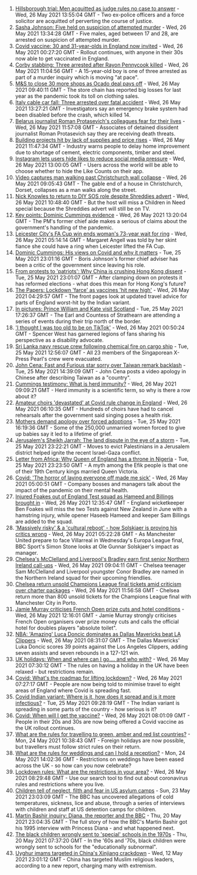1. [Hillsborough trial: Men acquitted as judge rules no case to answer](https://www.bbc.co.uk/news/uk-england-merseyside-57172900) - Wed, 26 May 2021 13:55:04 GMT - Two ex-police officers and a force solicitor are acquitted of perverting the course of justice.
2. [Sasha Johnson: Five held on suspicion of attempted murder](https://www.bbc.co.uk/news/uk-england-london-57255376) - Wed, 26 May 2021 13:34:28 GMT - Five males, aged between 17 and 28, are arrested on suspicion of attempted murder.
3. [Covid vaccine: 30 and 31-year-olds in England now invited](https://www.bbc.co.uk/news/health-57245793) - Wed, 26 May 2021 00:27:20 GMT - Rollout continues, with anyone in their 30s now able to get vaccinated in England.
4. [Corby stabbing: Three arrested after Rayon Pennycook killed](https://www.bbc.co.uk/news/uk-england-northamptonshire-57249741) - Wed, 26 May 2021 11:04:56 GMT - A 15-year-old boy is one of three arrested as part of a murder inquiry which is moving "at pace".
5. [M&S to close 30 more shops as Ocado deal pays off](https://www.bbc.co.uk/news/business-57251682) - Wed, 26 May 2021 09:40:11 GMT - The store chain has reported big losses for last year as the pandemic took its toll on clothing sales.
6. [Italy cable car fall: Three arrested over fatal accident](https://www.bbc.co.uk/news/world-europe-57252289) - Wed, 26 May 2021 13:27:21 GMT - Investigators say an emergency brake system had been disabled before the crash, which killed 14.
7. [Belarus journalist Roman Protasevich's colleagues fear for their lives](https://www.bbc.co.uk/news/world-europe-57251463) - Wed, 26 May 2021 11:57:08 GMT - Associates of detained dissident journalist Roman Protasevich say they are receiving death threats.
8. [Building projects hit by lack of supplies and price rises](https://www.bbc.co.uk/news/business-57247757) - Wed, 26 May 2021 11:47:34 GMT - Industry warns people to delay home improvement due to shortage of cement, electric components, timber and steel.
9. [Instagram lets users hide likes to reduce social media pressure](https://www.bbc.co.uk/news/technology-57254488) - Wed, 26 May 2021 13:00:05 GMT - Users across the world will be able to choose whether to hide the Like Counts on their app.
10. [Video captures man walking past Christchurch wall collapse](https://www.bbc.co.uk/news/uk-england-dorset-57253965) - Wed, 26 May 2021 09:05:43 GMT - The gable end of a house in Christchurch, Dorset, collapses as a man walks along the street.
11. [Nick Knowles to return to DIY SOS role despite Shreddies advert](https://www.bbc.co.uk/news/entertainment-arts-57252829) - Wed, 26 May 2021 10:48:40 GMT - But the host will miss a Children in Need special because the Shreddies advert will still be on TV.
12. [Key points: Dominic Cummings evidence](https://www.bbc.co.uk/news/uk-politics-57254915) - Wed, 26 May 2021 13:20:04 GMT - The PM's former chief aide makes a serious of claims about the government's handling of the pandemic.
13. [Leicester City's FA Cup win ends woman's 73-year wait for ring](https://www.bbc.co.uk/news/uk-england-leicestershire-57241077) - Wed, 26 May 2021 05:14:14 GMT - Margaret Angell was told by her skint fiance she could have a ring when Leicester lifted the FA Cup.
14. [Dominic Cummings: His views on Covid and why it matters](https://www.bbc.co.uk/news/uk-politics-57240020) - Tue, 25 May 2021 23:01:16 GMT - Boris Johnson's former chief adviser has been a critic of the government since leaving his role.
15. [From protests to 'patriots': Why China is crushing Hong Kong dissent](https://www.bbc.co.uk/news/world-asia-57225142) - Tue, 25 May 2021 23:01:07 GMT - After clamping down on protests it has reformed elections - what does this mean for Hong Kong's future?
16. [The Papers: Lockdown 'farce' as vaccines 'hit new high'](https://www.bbc.co.uk/news/blogs-the-papers-57249894) - Wed, 26 May 2021 04:29:57 GMT - The front pages look at updated travel advice for parts of England worst-hit by the Indian variant.
17. [In pictures: Prince William and Kate visit Scotland](https://www.bbc.co.uk/news/uk-scotland-57241340) - Tue, 25 May 2021 17:26:37 GMT - The Earl and Countess of Strathearn are attending a series of events during their trip north of the border.
18. ['I thought I was too old to be on TikTok'](https://www.bbc.co.uk/news/world-us-canada-57244862) - Wed, 26 May 2021 00:50:24 GMT - Spencer West has garnered legions of fans sharing his perspective as a disability advocate.
19. [Sri Lanka navy rescue crew following chemical fire on cargo ship](https://www.bbc.co.uk/news/world-asia-57244173) - Tue, 25 May 2021 12:56:07 GMT - All 23 members of the Singaporean X-Press Pearl's crew were evacuated.
20. [John Cena: Fast and Furious star sorry over Taiwan remark backlash](https://www.bbc.co.uk/news/world-asia-57241053) - Tue, 25 May 2021 14:39:09 GMT - John Cena posts a video apology in Chinese after describing Taiwan as a "country".
21. [Cummings testimony: What is herd immunity?](https://www.bbc.co.uk/news/57229390) - Wed, 26 May 2021 09:09:21 GMT - Herd immunity is a scientific term, so why is there a row about it?
22. [Amateur choirs 'devastated' at Covid rule change in England](https://www.bbc.co.uk/news/entertainment-arts-57240510) - Wed, 26 May 2021 06:10:35 GMT - Hundreds of choirs have had to cancel rehearsals after the government said singing poses a health risk.
23. [Mothers demand apology over forced adoptions](https://www.bbc.co.uk/news/uk-57231621) - Tue, 25 May 2021 16:19:36 GMT - Some of the 250,000 unmarried women forced to give up babies say it led to a lifetime of grief.
24. [Jerusalem's Sheikh Jarrah: The land dispute in the eye of a storm](https://www.bbc.co.uk/news/world-middle-east-57243631) - Tue, 25 May 2021 23:22:21 GMT - Moves to evict Palestinians in a Jerusalem district helped ignite the recent Israel-Gaza conflict.
25. [Letter from Africa: Why Queen of England has a throne in Nigeria](https://www.bbc.co.uk/news/world-africa-57156148) - Tue, 25 May 2021 23:23:50 GMT - A myth among the Efik people is that one of their 19th Century kings married Queen Victoria.
26. [Covid: 'The horror of laying everyone off made me sick'](https://www.bbc.co.uk/news/uk-scotland-scotland-business-57160947) - Wed, 26 May 2021 05:00:51 GMT - Company bosses and managers talk about the impact of the pandemic on their mental health.
27. [Injured Foakes out of England Test squad as Hameed and Billings brought in](https://www.bbc.co.uk/sport/cricket/57256555) - Wed, 26 May 2021 12:35:47 GMT - England wicketkeeper Ben Foakes will miss the two Tests against New Zealand in June with a hamstring injury, while opener Haseeb Hameed and keeper Sam Billings are added to the squad.
28. ['Massively risky' & a 'cultural reboot' - how Solskjaer is proving his critics wrong](https://www.bbc.co.uk/sport/football/57237782) - Wed, 26 May 2021 05:22:28 GMT - As Manchester United prepare to face Villarreal in Wednesday's Europa League final, BBC Sport's Simon Stone looks at Ole Gunnar Solskjaer's impact as manager.
29. [Chelsea's McClelland and Liverpool's Bradley earn first senior Northern Ireland call-ups](https://www.bbc.co.uk/sport/football/57252595) - Wed, 26 May 2021 09:04:11 GMT - Chelsea teenager Sam McClelland and Liverpool youngster Conor Bradley are named in the Northern Ireland squad for their upcoming friendlies.
30. [Chelsea return unsold Champions League final tickets amid criticism over charter packages](https://www.bbc.co.uk/sport/football/57254818) - Wed, 26 May 2021 11:56:58 GMT - Chelsea return more than 800 unsold tickets for the Champions League final with Manchester City in Porto.
31. [Jamie Murray criticises French Open prize cuts and hotel conditions](https://www.bbc.co.uk/sport/tennis/57255852) - Wed, 26 May 2021 12:16:01 GMT - Jamie Murray strongly criticises French Open organisers over prize money cuts and calls the official hotel for doubles players "absolute toilet".
32. [NBA: 'Amazing' Luca Doncic dominates as Dallas Mavericks beat LA Clippers](https://www.bbc.co.uk/sport/av/basketball/57253501) - Wed, 26 May 2021 08:31:07 GMT - The Dallas Mavericks' Luka Doncic scores 39 points against the Los Angeles Clippers, adding seven assists and seven rebounds in a 127-121 win.
33. [UK holidays: When and where can I go.... and who with?](https://www.bbc.co.uk/news/explainers-52646738) - Wed, 26 May 2021 07:30:12 GMT - The rules on having a holiday in the UK have been relaxed - but restrictions remain.
34. [Covid: What's the roadmap for lifting lockdown?](https://www.bbc.co.uk/news/explainers-52530518) - Wed, 26 May 2021 07:27:17 GMT - People are now being told to minimise travel to eight areas of England where Covid is spreading fast.
35. [Covid Indian variant: Where is it, how does it spread and is it more infectious?](https://www.bbc.co.uk/news/health-57157496) - Tue, 25 May 2021 09:28:19 GMT - The Indian variant is spreading in some parts of the country - how serious is it?
36. [Covid: When will I get the vaccine?](https://www.bbc.co.uk/news/health-55045639) - Wed, 26 May 2021 08:01:09 GMT - People in their 20s and 30s are now being offered a Covid vaccine as the UK rollout continues.
37. [What are the rules for travelling to green, amber and red list countries?](https://www.bbc.co.uk/news/explainers-52544307) - Mon, 24 May 2021 10:38:43 GMT - Foreign holidays are now possible, but travellers must follow strict rules on their return.
38. [What are the rules for weddings and can I hold a reception?](https://www.bbc.co.uk/news/explainers-52811509) - Mon, 24 May 2021 14:02:36 GMT - Restrictions on weddings have been eased across the UK - so how can you now celebrate?
39. [Lockdown rules: What are the restrictions in your area?](https://www.bbc.co.uk/news/uk-54373904) - Wed, 26 May 2021 08:29:48 GMT - Use our search tool to find out about coronavirus rules and restrictions where you live.
40. [Children tell of neglect, filth and fear in US asylum camps](https://www.bbc.co.uk/news/world-us-canada-57149721) - Sun, 23 May 2021 23:03:09 GMT - The BBC has uncovered allegations of cold temperatures, sickness, lice and abuse, through a series of interviews with children and staff at US detention camps for children.
41. [Martin Bashir inquiry: Diana, the reporter and the BBC](https://www.bbc.co.uk/news/uk-56680229) - Thu, 20 May 2021 23:04:35 GMT - The full story of how the BBC's Martin Bashir got his 1995 interview with Princess Diana - and what happened next.
42. [The black children wrongly sent to 'special' schools in the 1970s](https://www.bbc.co.uk/news/uk-57099654) - Thu, 20 May 2021 07:37:20 GMT - In the '60s and '70s, black children were wrongly sent to schools for the "educationally subnormal".
43. [Uyghur imams targeted in China's Xinjiang crackdown](https://www.bbc.co.uk/news/world-asia-china-56986057) - Wed, 12 May 2021 23:01:12 GMT - China has targeted Muslim religious leaders, according to a new report, charging many with extremism.
